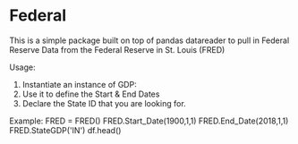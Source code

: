 # Federal

This is a simple package built on top of pandas datareader to pull in Federal Reserve Data from the Federal Reserve in St. Louis (FRED)

Usage:

1. Instantiate an instance of GDP:
2. Use it to define the Start & End Dates
3. Declare the State ID that you are looking for.

Example:
FRED = FRED()
FRED.Start_Date(1900,1,1)
FRED.End_Date(2018,1,1)
FRED.StateGDP('IN')
df.head()
